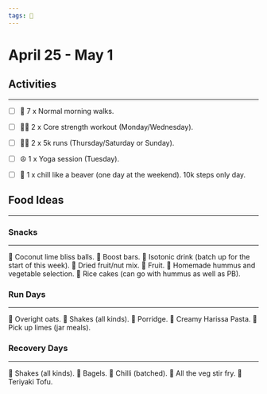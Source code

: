 ```yaml
---
tags: 📆
---
```


# April 25 - May 1


## Activities
---

- [ ] 🚶 7 x Normal morning walks.
- [ ] 🏋‍♀ 2 x Core strength workout (Monday/Wednesday).
- [ ] 🏃‍♀ 2 x 5k runs (Thursday/Saturday or Sunday).
- [ ]  ☮ 1 x Yoga session (Tuesday).
- [ ]  🦫 1 x chill like a beaver (one day at the weekend). 10k steps only day.


## Food Ideas
---

### Snacks
---

🔸 Coconut lime bliss balls.
🔸 Boost bars.
🔸 Isotonic drink (batch up for the start of this week).
🔸 Dried fruit/nut mix.
🔸 Fruit.
🔸 Homemade hummus and vegetable selection.
🔸 Rice cakes (can go with hummus as well as PB).


### Run Days
---

🔸 Overight oats.
🔸 Shakes (all kinds).
🔸 Porridge.
🔸 Creamy Harissa Pasta.
🔸 Pick up limes (jar meals).


### Recovery Days
---

🔸 Shakes (all kinds).
🔸 Bagels.
🔸 Chilli (batched).
🔸 All the veg stir fry.
🔸 Teriyaki Tofu.
